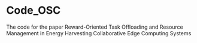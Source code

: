 # Code_OSC
The code for the paper Reward-Oriented Task Offloading and Resource Management in Energy Harvesting Collaborative Edge Computing Systems
